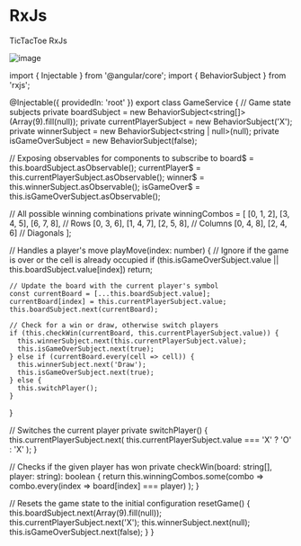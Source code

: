 # RxJs
TicTacToe RxJs

![image](https://github.com/user-attachments/assets/56138c23-7d08-46ee-a9f8-d1a42e8c07e3)

import { Injectable } from '@angular/core';
import { BehaviorSubject } from 'rxjs';

@Injectable({
  providedIn: 'root'
})
export class GameService {
  // Game state subjects
  private boardSubject = new BehaviorSubject<string[]>(Array(9).fill(null));
  private currentPlayerSubject = new BehaviorSubject<string>('X');
  private winnerSubject = new BehaviorSubject<string | null>(null);
  private isGameOverSubject = new BehaviorSubject<boolean>(false);

  // Exposing observables for components to subscribe to
  board$ = this.boardSubject.asObservable();
  currentPlayer$ = this.currentPlayerSubject.asObservable();
  winner$ = this.winnerSubject.asObservable();
  isGameOver$ = this.isGameOverSubject.asObservable();

  // All possible winning combinations
  private winningCombos = [
    [0, 1, 2], [3, 4, 5], [6, 7, 8], // Rows
    [0, 3, 6], [1, 4, 7], [2, 5, 8], // Columns
    [0, 4, 8], [2, 4, 6]             // Diagonals
  ];

  // Handles a player's move
  playMove(index: number) {
    // Ignore if the game is over or the cell is already occupied
    if (this.isGameOverSubject.value || this.boardSubject.value[index]) return;

    // Update the board with the current player's symbol
    const currentBoard = [...this.boardSubject.value];
    currentBoard[index] = this.currentPlayerSubject.value;
    this.boardSubject.next(currentBoard);

    // Check for a win or draw, otherwise switch players
    if (this.checkWin(currentBoard, this.currentPlayerSubject.value)) {
      this.winnerSubject.next(this.currentPlayerSubject.value);
      this.isGameOverSubject.next(true);
    } else if (currentBoard.every(cell => cell)) {
      this.winnerSubject.next('Draw');
      this.isGameOverSubject.next(true);
    } else {
      this.switchPlayer();
    }
  }

  // Switches the current player
  private switchPlayer() {
    this.currentPlayerSubject.next(
      this.currentPlayerSubject.value === 'X' ? 'O' : 'X'
    );
  }

  // Checks if the given player has won
  private checkWin(board: string[], player: string): boolean {
    return this.winningCombos.some(combo =>
      combo.every(index => board[index] === player)
    );
  }

  // Resets the game state to the initial configuration
  resetGame() {
    this.boardSubject.next(Array(9).fill(null));
    this.currentPlayerSubject.next('X');
    this.winnerSubject.next(null);
    this.isGameOverSubject.next(false);
  }
}
